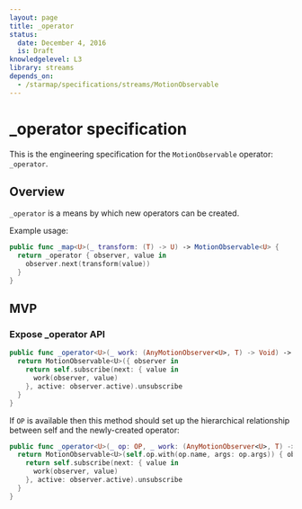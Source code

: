 ```yaml
---
layout: page
title: _operator
status:
  date: December 4, 2016
  is: Draft
knowledgelevel: L3
library: streams
depends_on:
  - /starmap/specifications/streams/MotionObservable
---
```


# _operator specification

This is the engineering specification for the `MotionObservable` operator: `_operator`.

## Overview

`_operator` is a means by which new operators can be created.

Example usage:

```swift
public func _map<U>(_ transform: (T) -> U) -> MotionObservable<U> {
  return _operator { observer, value in
    observer.next(transform(value))
  }
}
```

## MVP

### Expose _operator API

```swift
public func _operator<U>(_ work: (AnyMotionObserver<U>, T) -> Void) -> MotionObservable<U> {
  return MotionObservable<U>({ observer in
    return self.subscribe(next: { value in
      work(observer, value)
    }, active: observer.active).unsubscribe
  }
}
```

If `OP` is available then this method should set up the hierarchical relationship between self
and the newly-created operator:

```swift
public func _operator<U>(_ op: OP, _ work: (AnyMotionObserver<U>, T) -> Void) -> MotionObservable<U> {
  return MotionObservable<U>(self.op.with(op.name, args: op.args)) { observer in
    return self.subscribe(next: { value in
      work(observer, value)
    }, active: observer.active).unsubscribe
  }
}
```
